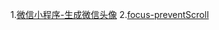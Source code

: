 1.[微信小程序-生成微信头像](https://github.com/xiaosongread/github-xiaosongread-hexo/blob/master/source/_posts/%E5%BE%AE%E4%BF%A1%E5%B0%8F%E7%A8%8B%E5%BA%8F%E7%94%9F%E6%88%90%E5%BE%AE%E4%BF%A1%E5%A4%B4%E5%83%8F.md)
2.[focus-preventScroll](https://github.com/xiaosongread/github-xiaosongread-hexo/blob/master/source/_posts/focus-preventScroll.md)